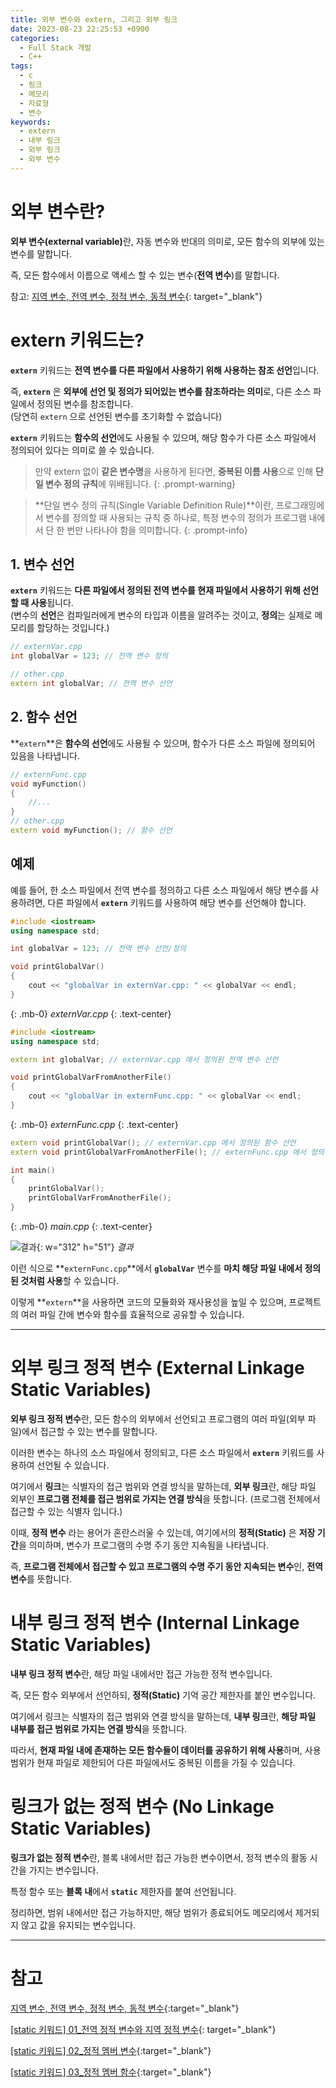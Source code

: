 ```yaml
---
title: 외부 변수와 extern, 그리고 외부 링크
date: 2023-08-23 22:25:53 +0900
categories:
  - Full Stack 개발
  - C++
tags:
  - c
  - 링크
  - 메모리
  - 자료형
  - 변수
keywords:
  - extern
  - 내부 링크
  - 외부 링크
  - 외부 변수
---
```


# 외부 변수란?

<span class="keyword">**외부 변수(external variable)**</span>란, 자동 변수와 반대의 의미로, <span class="font_highlight">모든 함수의 외부에 있는 변수</span>를 말합니다.

즉, 모든 함수에서 이름으로 액세스 할 수 있는 변수(**전역 변수**)를 말합니다.

참고: [지역 변수, 전역 변수, 정적 변수, 동적 변수](/posts/%EC%A7%80%EC%97%AD-%EC%A0%84%EC%97%AD-%EC%A0%95%EC%A0%81-%EB%8F%99%EC%A0%81-%EB%B3%80%EC%88%98/){: target="_blank"}


# extern 키워드는?

**`extern`** 키워드는 <span class="font_highlight">**전역 변수를 다른 파일에서 사용하기 위해 사용하는 참조 선언**</span>입니다.

즉, **`extern`** 은 **외부에 선언 및 정의가 되어있는 변수를 참조하라는 의미**로, 다른 소스 파일에서 정의된 변수를 참조합니다. <br> (당연히 `extern` 으로 선언된 변수를 초기화할 수 없습니다)

**`extern`** 키워드는 **함수의 선언**에도 사용될 수 있으며, 해당 함수가 다른 소스 파일에서 정의되어 있다는 의미로 쓸 수 있습니다.

> 만약 extern 없이 **같은 변수명**을 사용하게 된다면, **중복된 이름 사용**으로 인해 **단일 변수 정의 규칙**에 위배됩니다.
{: .prompt-warning}


> **단일 변수 정의 규칙(Single Variable Definition Rule)**이란, 프로그래밍에서 변수를 정의할 때 사용되는 규칙 중 하나로, 특정 변수의 정의가 프로그램 내에서 단 한 번만 나타나야 함을 의미합니다.
{: .prompt-info}


## 1. 변수 선언

**`extern`** 키워드는 <span class="font_highlight">**다른 파일에서 정의된 전역 변수를 현재 파일에서 사용하기 위해 선언할 때 사용**</span>됩니다. <br> (변수의 **선언**은 컴파일러에게 변수의 타입과 이름을 알려주는 것이고, **정의**는 실제로 메모리를 할당하는 것입니다.)

```cpp
// externVar.cpp
int globalVar = 123; // 전역 변수 정의

// other.cpp
extern int globalVar; // 전역 변수 선언
```

## 2. 함수 선언

**`extern`**은 **함수의 선언**에도 사용될 수 있으며, 함수가 다른 소스 파일에 정의되어 있음을 나타냅니다.

```cpp
// externFunc.cpp
void myFunction()
{
	//...
}
// other.cpp
extern void myFunction(); // 함수 선언
```

## 예제

예를 들어, 한 소스 파일에서 전역 변수를 정의하고 다른 소스 파일에서 해당 변수를 사용하려면, 다른 파일에서 **`extern`** 키워드를 사용하여 해당 변수를 선언해야 합니다.

```cpp
#include <iostream>
using namespace std;

int globalVar = 123; // 전역 변수 선언/정의

void printGlobalVar() 
{
    cout << "globalVar in externVar.cpp: " << globalVar << endl;
}
```
{: .mb-0}
<span class="text-muted small">_externVar.cpp_</span>
{: .text-center}

```cpp
#include <iostream>
using namespace std;

extern int globalVar; // externVar.cpp 에서 정의된 전역 변수 선언

void printGlobalVarFromAnotherFile() 
{
    cout << "globalVar in externFunc.cpp: " << globalVar << endl;
}
```
{: .mb-0}
<span class="text-muted small">_externFunc.cpp_</span>
{: .text-center}

```cpp
extern void printGlobalVar(); // externVar.cpp 에서 정의된 함수 선언
extern void printGlobalVarFromAnotherFile(); // externFunc.cpp 에서 정의된 함수 선언

int main() 
{
    printGlobalVar();
    printGlobalVarFromAnotherFile();
}
```
{: .mb-0}
<span class="text-muted small">_main.cpp_</span>
{: .text-center}


![결과](https://i.postimg.cc/pV5BjYwb/extern-01.png){: w="312" h="51"}
_결과_


이런 식으로 **`externFunc.cpp`**에서 **`globalVar`** 변수를 **마치 해당 파일 내에서 정의된 것처럼 사용**할 수 있습니다.

이렇게 **`extern`**을 사용하면 코드의 모듈화와 재사용성을 높일 수 있으며, 프로젝트의 여러 파일 간에 변수와 함수를 효율적으로 공유할 수 있습니다.

---

# 외부 링크 정적 변수 (External Linkage Static Variables)

<span class="keyword">**외부 링크 정적 변수**</span>란, <span class="font_highlight">모든 함수의 외부에서 선언되고 프로그램의 여러 파일(외부 파일)에서 접근할 수 있는 변수</span>를 말합니다.

이러한 변수는 하나의 소스 파일에서 정의되고, 다른 소스 파일에서 **`extern`** 키워드를 사용하여 선언될 수 있습니다.

여기에서 **링크**는 식별자의 접근 범위와 연결 방식을 말하는데, <span class="font_highlight">**외부 링크**</span>란, 해당 파일 외부인 <span class="font_highlight">**프로그램 전체를 접근 범위로 가지는 연결 방식**</span>을 뜻합니다. (프로그램 전체에서 접근할 수 있는 식별자 입니다.)

이때, **정적 변수** 라는 용어가 혼란스러울 수 있는데, 여기에서의 **정적(Static)** 은 **저장 기간**을 의미하며, 변수가 프로그램의 수명 주기 동안 지속됨을 나타냅니다.

즉, **프로그램 전체에서 접근할 수 있고 프로그램의 수명 주기 동안 지속되는 변수**인, **전역 변수**를 뜻합니다.

# 내부 링크 정적 변수 (Internal Linkage Static Variables)

<span class="keyword">**내부 링크 정적 변수**</span>란, <span class="font_highlight">해당 파일 내에서만 접근 가능한 정적 변수</span>입니다.

즉, 모든 함수 외부에서 선언하되, **정적(Static)** 기억 공간 제한자를 붙인 변수입니다.

여기에서 링크는 식별자의 접근 범위와 연결 방식을 말하는데, <span class="font_highlight">**내부 링크**</span>란, <span class="font_highlight">**해당 파일 내부를 접근 범위로 가지는 연결 방식**</span>을 뜻합니다.

따라서, **현재 파일 내에 존재하는 모든 함수들이 데이터를 공유하기 위해 사용**하며, 사용 범위가 현재 파일로 제한되어 다른 파일에서도 중복된 이름을 가질 수 있습니다.

# 링크가 없는 정적 변수 (No Linkage Static Variables)

<span class="keyword">**링크가 없는 정적 변수**</span>란, <span class="font_highlight">블록 내에서만 접근 가능한 변수이면서, 정적 변수의 활동 시간을 가지는 변수</span>입니다.

특정 함수 또는 **블록 내**에서 **`static`** 제한자를 붙여 선언됩니다.

정리하면, 범위 내에서만 접근 가능하지만, 해당 범위가 종료되어도 메모리에서 제거되지 않고 값을 유지되는 변수입니다.


---

# 참고

[지역 변수, 전역 변수, 정적 변수, 동적 변수](/posts/%EC%A7%80%EC%97%AD-%EC%A0%84%EC%97%AD-%EC%A0%95%EC%A0%81-%EB%8F%99%EC%A0%81-%EB%B3%80%EC%88%98/){:target="_blank"}

[[static 키워드] 01_전역 정적 변수와 지역 정적 변수](/posts/static-01-%EC%A0%84%EC%97%AD-%EC%A0%95%EC%A0%81-%EB%B3%80%EC%88%98%EC%99%80-%EC%A7%80%EC%97%AD-%EC%A0%95%EC%A0%81-%EB%B3%80%EC%88%98/){: target="_blank"}

[[static 키워드] 02_정적 멤버 변수](/posts/static-02-%EC%A0%95%EC%A0%81-%EB%A9%A4%EB%B2%84-%EB%B3%80%EC%88%98/){:target="_blank"}

[[static 키워드] 03_정적 멤버 함수](/posts/static-03-%EC%A0%95%EC%A0%81-%EB%A9%A4%EB%B2%84-%ED%95%A8%EC%88%98/){:target="_blank"}